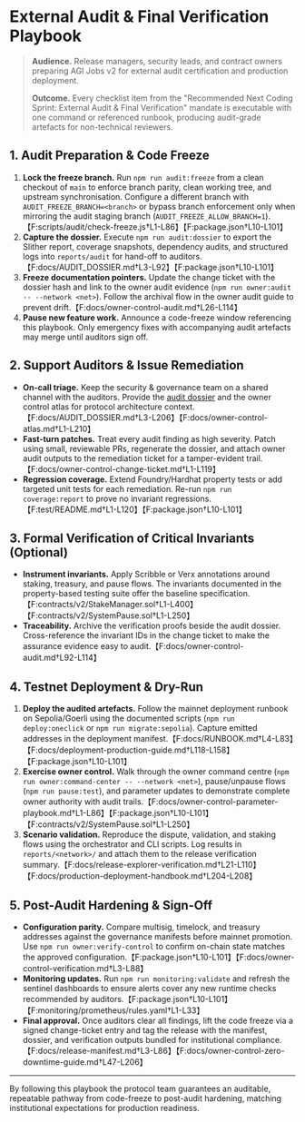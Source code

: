 # External Audit & Final Verification Playbook

> **Audience.** Release managers, security leads, and contract owners preparing AGI Jobs v2 for external audit certification and production deployment.
>
> **Outcome.** Every checklist item from the "Recommended Next Coding Sprint: External Audit & Final Verification" mandate is executable with one command or referenced runbook, producing audit-grade artefacts for non-technical reviewers.

## 1. Audit Preparation & Code Freeze

1. **Lock the freeze branch.** Run `npm run audit:freeze` from a clean checkout of `main` to enforce branch parity, clean working tree, and upstream synchronisation. Configure a different branch with `AUDIT_FREEZE_BRANCH=<branch>` or bypass branch enforcement only when mirroring the audit staging branch (`AUDIT_FREEZE_ALLOW_BRANCH=1`).【F:scripts/audit/check-freeze.js†L1-L86】【F:package.json†L10-L101】
2. **Capture the dossier.** Execute `npm run audit:dossier` to export the Slither report, coverage snapshots, dependency audits, and structured logs into `reports/audit` for hand-off to auditors.【F:docs/AUDIT_DOSSIER.md†L3-L92】【F:package.json†L10-L101】
3. **Freeze documentation pointers.** Update the change ticket with the dossier hash and link to the owner audit evidence (`npm run owner:audit -- --network <net>`). Follow the archival flow in the owner audit guide to prevent drift.【F:docs/owner-control-audit.md†L26-L114】
4. **Pause new feature work.** Announce a code-freeze window referencing this playbook. Only emergency fixes with accompanying audit artefacts may merge until auditors sign off.

## 2. Support Auditors & Issue Remediation

* **On-call triage.** Keep the security & governance team on a shared channel with the auditors. Provide the [audit dossier](../AUDIT_DOSSIER.md) and the owner control atlas for protocol architecture context.【F:docs/AUDIT_DOSSIER.md†L3-L206】【F:docs/owner-control-atlas.md†L1-L210】
* **Fast-turn patches.** Treat every audit finding as high severity. Patch using small, reviewable PRs, regenerate the dossier, and attach owner audit outputs to the remediation ticket for a tamper-evident trail.【F:docs/owner-control-change-ticket.md†L1-L119】
* **Regression coverage.** Extend Foundry/Hardhat property tests or add targeted unit tests for each remediation. Re-run `npm run coverage:report` to prove no invariant regressions.【F:test/README.md†L1-L120】【F:package.json†L10-L101】

## 3. Formal Verification of Critical Invariants (Optional)

* **Instrument invariants.** Apply Scribble or Verx annotations around staking, treasury, and pause flows. The invariants documented in the property-based testing suite offer the baseline specification.【F:contracts/v2/StakeManager.sol†L1-L400】【F:contracts/v2/SystemPause.sol†L1-L250】
* **Traceability.** Archive the verification proofs beside the audit dossier. Cross-reference the invariant IDs in the change ticket to make the assurance evidence easy to audit.【F:docs/owner-control-audit.md†L92-L114】

## 4. Testnet Deployment & Dry-Run

1. **Deploy the audited artefacts.** Follow the mainnet deployment runbook on Sepolia/Goerli using the documented scripts (`npm run deploy:oneclick` or `npm run migrate:sepolia`). Capture emitted addresses in the deployment manifest.【F:docs/RUNBOOK.md†L4-L83】【F:docs/deployment-production-guide.md†L118-L158】【F:package.json†L10-L101】
2. **Exercise owner control.** Walk through the owner command centre (`npm run owner:command-center -- --network <net>`), pause/unpause flows (`npm run pause:test`), and parameter updates to demonstrate complete owner authority with audit trails.【F:docs/owner-control-parameter-playbook.md†L1-L86】【F:package.json†L10-L101】【F:contracts/v2/SystemPause.sol†L1-L250】
3. **Scenario validation.** Reproduce the dispute, validation, and staking flows using the orchestrator and CLI scripts. Log results in `reports/<network>/` and attach them to the release verification summary.【F:docs/release-explorer-verification.md†L21-L110】【F:docs/production-deployment-handbook.md†L204-L208】

## 5. Post-Audit Hardening & Sign-Off

* **Configuration parity.** Compare multisig, timelock, and treasury addresses against the governance manifests before mainnet promotion. Use `npm run owner:verify-control` to confirm on-chain state matches the approved configuration.【F:package.json†L10-L101】【F:docs/owner-control-verification.md†L3-L88】
* **Monitoring updates.** Run `npm run monitoring:validate` and refresh the sentinel dashboards to ensure alerts cover any new runtime checks recommended by auditors.【F:package.json†L10-L101】【F:monitoring/prometheus/rules.yaml†L1-L33】
* **Final approval.** Once auditors clear all findings, lift the code freeze via a signed change-ticket entry and tag the release with the manifest, dossier, and verification outputs bundled for institutional compliance.【F:docs/release-manifest.md†L3-L86】【F:docs/owner-control-zero-downtime-guide.md†L47-L206】

---

By following this playbook the protocol team guarantees an auditable, repeatable pathway from code-freeze to post-audit hardening, matching institutional expectations for production readiness.
